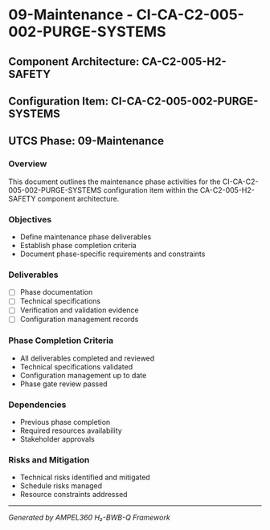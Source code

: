 # 09-Maintenance - CI-CA-C2-005-002-PURGE-SYSTEMS

## Component Architecture: CA-C2-005-H2-SAFETY
## Configuration Item: CI-CA-C2-005-002-PURGE-SYSTEMS
## UTCS Phase: 09-Maintenance

### Overview
This document outlines the maintenance phase activities for the CI-CA-C2-005-002-PURGE-SYSTEMS configuration item within the CA-C2-005-H2-SAFETY component architecture.

### Objectives
- Define maintenance phase deliverables
- Establish phase completion criteria
- Document phase-specific requirements and constraints

### Deliverables
- [ ] Phase documentation
- [ ] Technical specifications
- [ ] Verification and validation evidence
- [ ] Configuration management records

### Phase Completion Criteria
- All deliverables completed and reviewed
- Technical specifications validated
- Configuration management up to date
- Phase gate review passed

### Dependencies
- Previous phase completion
- Required resources availability
- Stakeholder approvals

### Risks and Mitigation
- Technical risks identified and mitigated
- Schedule risks managed
- Resource constraints addressed

---
*Generated by AMPEL360 H₂-BWB-Q Framework*
